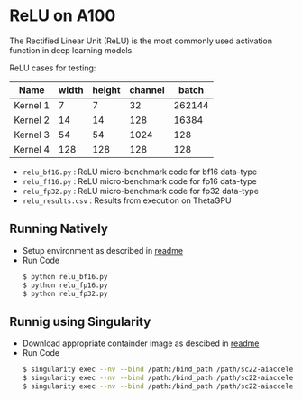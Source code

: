 # ReLU on A100

The Rectified Linear Unit (ReLU) is the most commonly used activation function in deep learning models.

ReLU cases for testing:

| Name     | width | height | channel | batch |
|----------|-------|--------|---------|-------|
| Kernel 1 | 7     | 7      | 32      | 262144|
| Kernel 2 | 14    | 14     | 128     | 16384 |
| Kernel 3 | 54    | 54     | 1024    | 128   |
| Kernel 4 | 128   | 128    | 128     | 128   |



* `relu_bf16.py` : ReLU micro-benchmark code for bf16 data-type
* `relu_ff16.py` : ReLU micro-benchmark code for fp16 data-type
* `relu_fp32.py` : ReLU micro-benchmark code for fp32 data-type
* `relu_results.csv` : Results from execution on ThetaGPU



## Running Natively

+ Setup environment as described in [readme](../../../README.md)
+ Run Code
    ```bash
    $ python relu_bf16.py
    $ python relu_fp16.py
    $ python relu_fp32.py
    ```

## Runnig using Singularity

* Download appropriate containder image as descibed in [readme](../../../README.md)
* Run Code
    ```bash
    $ singularity exec --nv --bind /path:/bind_path /path/sc22-aiaccelerators-ae-pytorch.sif python relu_bf16.py
    $ singularity exec --nv --bind /path:/bind_path /path/sc22-aiaccelerators-ae-pytorch.sif python relu_fp16.py
    $ singularity exec --nv --bind /path:/bind_path /path/sc22-aiaccelerators-ae-pytorch.sif python relu_fp32.py
    ```
